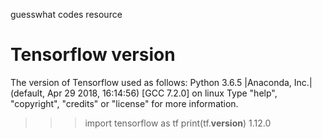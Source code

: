 guesswhat codes resource

# Tensorflow version
The version of Tensorflow used as follows:
Python 3.6.5 |Anaconda, Inc.| (default, Apr 29 2018, 16:14:56)
[GCC 7.2.0] on linux
Type "help", "copyright", "credits" or "license" for more information.
>>> import tensorflow as tf
>>> print(tf.__version__)
1.12.0

